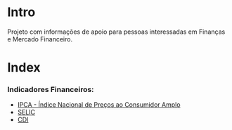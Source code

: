 # Intro
Projeto com informações de apoio para pessoas interessadas em Finanças e Mercado Financeiro.

# Index

### Indicadores Financeiros:
- [IPCA - Índice Nacional de Preços ao Consumidor Amplo](IPCA.md)
- [SELIC](SELIC.md)
- [CDI](CDI.md)
